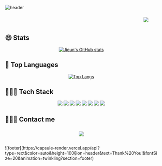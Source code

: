 ![header](https://capsule-render.vercel.app/api?type=rect&color=auto&height=200&section=header&text=Dev%20JiEun%20Dev%20JiEun&fontSize=120&animation=twinkling)

<p align="right">
    <img src="https://hits.seeyoufarm.com/api/count/incr/badge.svg?url=https%3A%2F%2Fgithub.com%2FJiEun-Choi-Dev2&count_bg=%236BA4F8&title_bg=%230E1116&icon=github.svg&icon_color=%23FFFFFF&title=hits&edge_flat=false"
         style="height: auto; margin-left: 20px; margin-right: 20px; padding: 10px;"/>
</p>

## 😄 Stats

<div id="main" align="center">
    
[![Jieun's GitHub stats](https://github-readme-stats.vercel.app/api?username=JiEun-Choi-Dev&count_private=true&theme=dracula)](https://github.com/JiEun-Choi-Dev)

</div>

## 🌱 Top Languages

<div align="center">

[![Top Langs](https://github-readme-stats.vercel.app/api/top-langs/?username=JiEun-Choi-Dev&layout=compact)](https://github.com/JiEun-Choi-Dev)

</div>

## 👩🏻‍💻 Tech Stack

<p align="center">
    <img src="https://img.shields.io/badge/Node-339933?style=flat-square&logo=node.js&logoColor=white"/>
    <img src="https://img.shields.io/badge/React-61DAFB?style=flat-square&logo=react&logoColor=white"/>
    <img src="https://img.shields.io/badge/Lalavel-FB503b?style=flat-square&logo=laravel&logoColor=white"/>
    <img src="https://img.shields.io/badge/Vue-42B883?style=flat-square&logo=vue&logoColor=white"/>
    <img src="https://img.shields.io/badge/Javascript-ffb13b?style=flat-square&logo=javascript&logoColor=white"/>
    <img src="https://img.shields.io/badge/HTML-E34F26?style=flat-square&logo=html5&logoColor=white"/>
    <img src="https://img.shields.io/badge/CSS-1572B6?style=flat-square&logo=css3&logoColor=white"/>
    <img src="https://img.shields.io/badge/Mysql-E6B91E?style=flat-square&logo=MySql&logoColor=white"/>
</p>

## 🙋🏻‍♀️ Contact me

<div align="center" style="margin-bottom:20px;">
    <a href="mailto:jehy0807@gmail.com">
        <img 
            src="https://img.shields.io/badge/Gmail-D14836?style=for-the-badge&logo=gmail&logoColor=white"
            style="height: auto; margin-left: 20px; margin-right: 20px; padding: 10px;"/>
    </a>
</div>
<p></p>
![footer](https://capsule-render.vercel.app/api?type=rect&color=auto&height=100&section=header&text=Thank%20You!&fontSize=20&animation=twinkling?section=footer)

<!--
**JiEun-Choi-Dev/JiEun-Choi-Dev** is a ✨ _special_ ✨ repository because its `README.md` (this file) appears on your GitHub profile.

Here are some ideas to get you started:

- 🔭 I’m currently working on ...
- 🌱 I’m currently learning ...
- 👯 I’m looking to collaborate on ...
- 🤔 I’m looking for help with ...
- 💬 Ask me about ...
- 📫 How to reach me: ...
- 😄 Pronouns: ...
- ⚡ Fun fact: ...
-->

